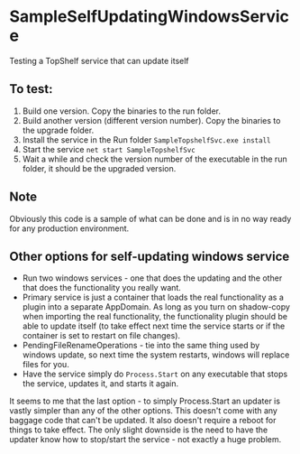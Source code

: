 # SampleSelfUpdatingWindowsService
Testing a TopShelf service that can update itself

## To test:

1. Build one version. Copy the binaries to the run folder.
1. Build another version (different version number). Copy the binaries to the upgrade folder.
1. Install the service in the Run folder `SampleTopshelfSvc.exe install`
1. Start the service `net start SampleTopshelfSvc`
1. Wait a while and check the version number of the executable in the run folder, it should be the upgraded version.

## Note

Obviously this code is a sample of what can be done and is in no way ready for any production environment.

## Other options for self-updating windows service

* Run two windows services - one that does the updating and the other that does the functionality you really want.
* Primary service is just a container that loads the real functionality as a plugin into a separate AppDomain. As long as you turn on shadow-copy when importing the real functionality, the functionality plugin should be able to update itself (to take effect next time the service starts or if the container is set to restart on file changes).
* PendingFileRenameOperations - tie into the same thing used by windows update, so next time the system restarts, windows will replace files for you.
* Have the service simply do `Process.Start` on any executable that stops the service, updates it, and starts it again.

It seems to me that the last option - to simply Process.Start an updater is vastly simpler than any of the other options. This doesn't come with any baggage code that can't be updated. It also doesn't require a reboot for things to take effect. The only slight downside is the need to have the updater know how to stop/start the service - not exactly a huge problem.
